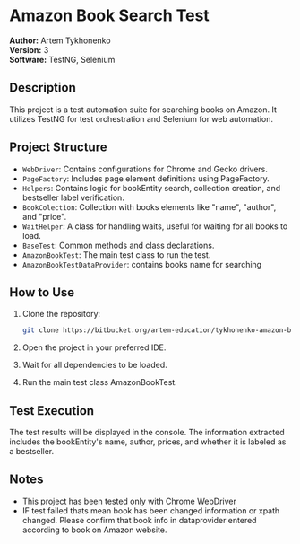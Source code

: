 # Amazon Book Search Test

**Author:** Artem Tykhonenko  
**Version:** 3   
**Software:** TestNG, Selenium

## Description

This project is a test automation suite for searching books on Amazon. It utilizes TestNG for test orchestration and Selenium for web automation.

## Project Structure

- `WebDriver`: Contains configurations for Chrome and Gecko drivers.
- `PageFactory`: Includes page element definitions using PageFactory.
- `Helpers`: Contains logic for bookEntity search, collection creation, and bestseller label verification.
- `BookColection`: Collection with books elements like "name", "author", and "price".
- `WaitHelper`: A class for handling waits, useful for waiting for all books to load.
- `BaseTest`: Common methods and class declarations.
- `AmazonBookTest`: The main test class to run the test.
- `AmazonBookTestDataProvider`: contains books name for searching

## How to Use

1. Clone the repository:

   ```bash
   git clone https://bitbucket.org/artem-education/tykhonenko-amazon-book-test.git
   
2. Open the project in your preferred IDE.
3. Wait for all dependencies to be loaded.
4. Run the main test class AmazonBookTest.

## Test Execution
The test results will be displayed in the console. The information extracted includes the bookEntity's name, author, prices, and whether it is labeled as a bestseller.
## Notes
- This project has been tested only with Chrome WebDriver
- IF test failed thats mean book has been changed information or xpath changed. Please confirm that book info in dataprovider entered according to book on Amazon website.